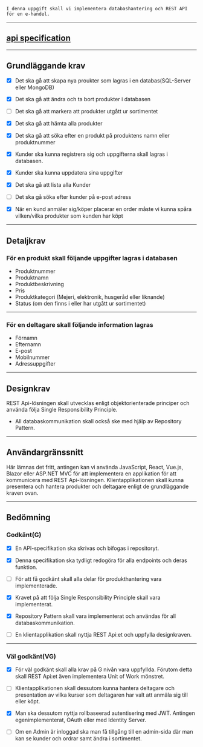     I denna uppgift skall vi implementera databashantering och REST API för en e-handel.

---

## [api specification](./details/apispecification.md)

---

## Grundläggande krav

- [x] Det ska gå att skapa nya proukter som lagras i en databas(SQL-Server eller MongoDB)

- [x] Det ska gå att ändra och ta bort produkter i databasen

- [ ] Det ska gå att markera att produkter utgått ur sortimentet

- [x] Det ska gå att hämta alla produkter

- [x] Det ska gå att söka efter en produkt på produktens namn eller produktnummer

- [x] Kunder ska kunna registrera sig och uppgifterna skall lagras i databasen.

- [x] Kunder ska kunna uppdatera sina uppgifter

- [x] Det ska gå att lista alla Kunder

- [ ] Det ska gå söka efter kunder på e-post adress

- [x] När en kund anmäler sig/köper placerar en order måste vi kunna spåra vilken/vilka produkter som kunden har köpt

---

## Detaljkrav

### För en produkt skall följande uppgifter lagras i databasen

- Produktnummer
- Produktnamn
- Produktbeskrivning
- Pris
- Produktkategori (Mejeri, elektronik, husgeråd eller liknande)
- Status (om den finns i eller har utgått ur sortimentet)

---

### För en deltagare skall följande information lagras

- Förnamn
- Efternamn
- E-post
- Mobilnummer
- Adressuppgifter

---

## Designkrav

REST Api-lösningen skall utvecklas enligt objektorienterade principer och använda följa Single Responsibility Principle.

- All databaskommunikation skall också ske med hjälp av Repository Pattern.

---

## Användargränssnitt

Här lämnas det fritt, antingen kan vi använda JavaScript, React, Vue.js, Blazor eller ASP.NET MVC för att implementera en applikation för att kommunicera med REST Api-lösningen. Klientapplikationen skall kunna presentera och hantera produkter och deltagare enligt de grundläggande kraven ovan.

---

## Bedömning

### Godkänt(G)

- [x] En API-specifikation ska skrivas och bifogas i repositoryt.

- [x] Denna specifikation ska tydligt redogöra för alla endpoints och deras funktion.

- [ ] För att få godkänt skall alla delar för produkthantering vara implementerade.

- [x] Kravet på att följa Single Responsibility Principle skall vara implementerat.

- [x] Repository Pattern skall vara implementerat och användas för all databaskommunikation.

- [ ] En klientapplikation skall nyttja REST Api:et och uppfylla designkraven.

---

### Väl godkänt(VG)

- [x] För väl godkänt skall alla krav på G nivån vara uppfyllda. Förutom detta skall REST Api:et även implementera Unit of Work mönstret.

- [ ] Klientapplikationen skall dessutom kunna hantera deltagare och presentation av vilka kurser som deltagaren har valt att anmäla sig till eller köpt.

- [x] Man ska dessutom nyttja rollbaseerad autentisering med JWT. Antingen egenimplementerat, OAuth eller med Identity Server.

- [ ] Om en Admin är inloggad ska man få tillgång till en admin-sida där man kan se kunder och ordrar samt ändra i sortimentet.
